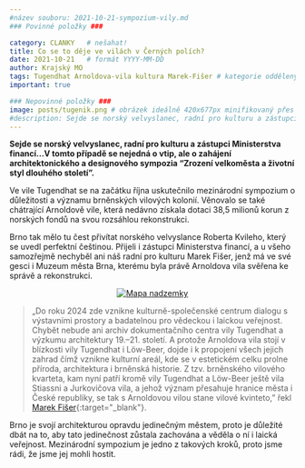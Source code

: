 ```yaml
---
#název souboru: 2021-10-21-sympozium-vily.md
### Povinné položky ###

category: CLANKY   # nešahat!
title: Co se to děje ve vilách v Černých polích?
date: 2021-10-21   # formát YYYY-MM-DD
author: Krajský MO
tags: Tugendhat Arnoldova-vila kultura Marek-Fišer # kategorie odděleny mezerami, např. volby zemědělství životní-prostředí piráti (viz https://jihomoravsky.pirati.cz/tags/)
important: true

### Nepovinné položky ###
image: posts/tugenik.png # obrázek ideálně 420x677px minifikovaný přes https://tinypng.com/
#description: Sejde se norský velvyslanec, radní pro kulturu a zástupci Ministerstva financí...V tomto případě se nejedná o vtip, ale o zahájení architektonického a designového sympozia “Zrození velkoměsta a životní styl dlouhého století”.
---
```

**Sejde se norský velvyslanec, radní pro kulturu a zástupci Ministerstva financí...V tomto případě se nejedná o vtip, ale o zahájení architektonického a designového sympozia “Zrození velkoměsta a životní styl dlouhého století”.**

Ve vile Tugendhat se na začátku října uskutečnilo mezinárodní sympozium o důležitosti a významu brněnských vilových kolonií. Věnovalo se také chátrající  Arnoldově vile, která nedávno získala dotaci 38,5 milionů korun z norských fondů na svou rozsáhlou  rekonstrukci.

Brno tak mělo tu čest přivítat norského velvyslance Roberta Kvileho, který se uvedl perfektní češtinou. Přijeli i zástupci Ministerstva financí, a u všeho samozřejmě nechyběl ani náš radní pro kulturu Marek Fišer, jenž má ve své gesci i Muzeum města Brna, kterému byla právě Arnoldova vila svěřena ke správě a rekonstrukci.

<div style="text-align:center"><a href="https://a.pirati.cz/jihomoravsky/img/posts/maravovile.png" target="_blank">
<img src="https://a.pirati.cz/jihomoravsky/img/posts/maravovile.png" alt="Mapa nadzemky">

</a></div>

> „Do roku 2024 zde vznikne kulturně-společenské centrum dialogu s výstavními prostory a badatelnou pro vědeckou i laickou veřejnost. Chybět nebude ani archiv dokumentačního centra vily Tugendhat a výzkumu architektury 19.–21. století. A protože Arnoldova vila stojí v blízkosti vily Tugendhat i Löw-Beer, dojde i k propojení všech jejich zahrad čímž vznikne kulturní areál, kde se v estetickém celku prolne příroda, architektura i brněnská historie. Z tzv. brněnského vilového kvarteta, kam nyní patří kromě vily Tugendhat a Löw-Beer ještě vila Stiassni a Jurkovičova vila, a jehož význam přesahuje hranice města i České republiky, se tak s Arnoldovou vilou stane vilové kvinteto,” řekl [Marek Fišer](https://jihomoravsky.pirati.cz/lide/marek-fiser/){:target="_blank"}.
> 

Brno je svojí architekturou opravdu jedinečným městem, proto je důležité dbát na to, aby tato jedinečnost zůstala zachována a věděla o ní i laická veřejnost. Mezinárodní sympozium je jedno z takových kroků, proto jsme rádi, že jsme jej mohli hostit.


